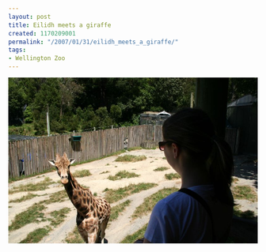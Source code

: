 ```yaml
---
layout: post
title: Eilidh meets a giraffe
created: 1170209001
permalink: "/2007/01/31/eilidh_meets_a_giraffe/"
tags:
- Wellington Zoo
---
```


<img src="/image/images/IMG_3352.JPG"/>


